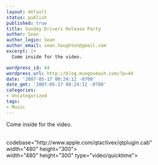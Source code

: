 ```yaml
---
layout: default
status: publish
published: true
title: Sunday Drivers Release Party
author: Sean
author_login: Sean
author_email: sean.houghton@gmail.com
excerpt: |+
  Come inside for the video.

wordpress_id: 44
wordpress_url: http://blog.mungosmash.com/?p=44
date: '2007-05-17 00:24:12 -0700'
date_gmt: '2007-05-17 08:24:12 -0700'
categories:
- Uncategorized
tags:
- Music
---
```

<p>Come inside for the video.</p>
<p><a id="more"></a><a id="more-44"></a><br />
<object classid="clsid:02BF25D5-8C17-4B23-BC80-D3488ABDDC6B"<br />
codebase="http://www.apple.com/qtactivex/qtplugin.cab"<br />
width="480" height="300"><param name="src" value="/StreamLinks/SundayDriversEndlessSummer.qtl" /><param name="autoplay" value="true" /><param name="pluginspage" value="http://www.apple.com/quicktime/download/" /><param name="controller" value="true" /><!--[if !IE]> <--><br />
<object data="/StreamLinks/SundayDriversEndlessSummer.qtl"<br />
width="480" height="300" type="video/quicktime"><param name="pluginurl" value="http://www.apple.com/quicktime/download/" /><param name="controller" value="true" /></object><br />
<!--> <![endif]--></p>
<p></object></p>

